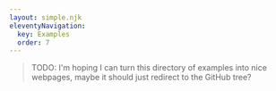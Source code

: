 ```yaml
---
layout: simple.njk
eleventyNavigation:
  key: Examples
  order: 7
---
```


> TODO: I'm hoping I can turn this directory of examples into nice webpages, maybe it should just redirect to the GitHub tree?
